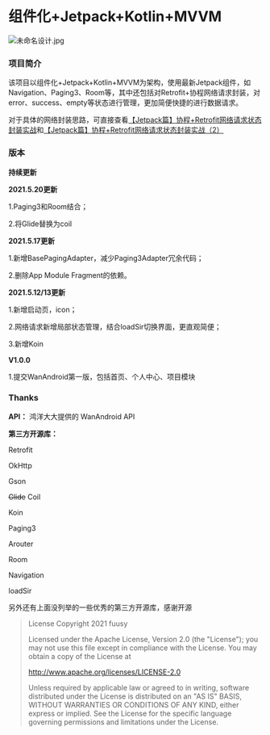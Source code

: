 # 组件化+Jetpack+Kotlin+MVVM

![未命名设计.jpg](https://p1-juejin.byteimg.com/tos-cn-i-k3u1fbpfcp/45b57eafdb044cbb8ba16ca895cd986e~tplv-k3u1fbpfcp-watermark.image)
### 项目简介
该项目以组件化+Jetpack+Kotlin+MVVM为架构，使用最新Jetpack组件，如Navigation、Paging3、Room等，其中还包括对Retrofit+协程网络请求封装，对error、success、empty等状态进行管理，更加简便快捷的进行数据请求。

对于具体的网络封装思路，可直接查看[【Jetpack篇】协程+Retrofit网络请求状态封装实战](https://juejin.cn/post/6958821338672955423)和[【Jetpack篇】协程+Retrofit网络请求状态封装实战（2）](https://juejin.cn/post/6961055228787425288)

### 版本
**持续更新**

**2021.5.20更新**

1.Paging3和Room结合；

2.将Glide替换为coil

**2021.5.17更新**

1.新增BasePagingAdapter，减少Paging3Adapter冗余代码；

2.删除App Module Fragment的依赖。

**2021.5.12/13更新**

1.新增启动页，icon；

2.网络请求新增局部状态管理，结合loadSir切换界面，更直观简便；

3.新增Koin

**V1.0.0**

1.提交WanAndroid第一版，包括首页、个人中心、项目模块


### Thanks
**API：**
鸿洋大大提供的 WanAndroid API

**第三方开源库：**

Retrofit

OkHttp

Gson

~~Glide~~ Coil

Koin

Paging3

Arouter

Room

Navigation

loadSir

另外还有上面没列举的一些优秀的第三方开源库，感谢开源



> License
> Copyright 2021 fuusy
> 
> Licensed under the Apache License, Version 2.0 (the "License"); you may not use this file except in compliance with the License. You may obtain a copy of the License at
> 
> http://www.apache.org/licenses/LICENSE-2.0
> 
> Unless required by applicable law or agreed to in writing, software distributed under the License is distributed on an "AS IS" BASIS, WITHOUT WARRANTIES OR CONDITIONS OF ANY KIND, either express or implied. See the License for the specific language governing permissions and limitations under the License.
